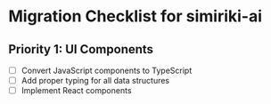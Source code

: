 # Migration Checklist for simiriki-ai

## Priority 1: UI Components
- [ ] Convert JavaScript components to TypeScript
- [ ] Add proper typing for all data structures
- [ ] Implement React components
